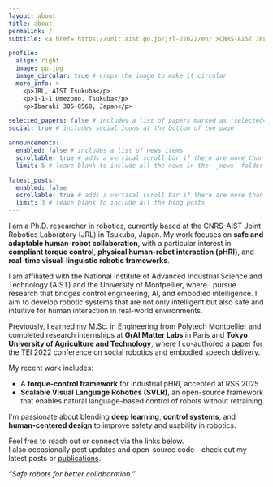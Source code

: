 ```yaml
---
layout: about
title: about
permalink: /
subtitle: <a href='https://unit.aist.go.jp/jrl-22022/en/'>CNRS-AIST JRL</a>, <a href='https://www.aist.go.jp/'>AIST</a>, <a href='https://www.umontpellier.fr/'>University of Montpellier</a>. Tsukuba, Japan. "Safe robots for better collaboration."

profile:
  align: right
  image: pp.jpg
  image_circular: true # crops the image to make it circular
  more_info: >
    <p>JRL, AIST Tsukuba</p>
    <p>1-1-1 Umezono, Tsukuba</p>
    <p>Ibaraki 305-8568, Japan</p>

selected_papers: false # includes a list of papers marked as "selected={true}"
social: true # includes social icons at the bottom of the page

announcements:
  enabled: false # includes a list of news items
  scrollable: true # adds a vertical scroll bar if there are more than 3 news items
  limit: 5 # leave blank to include all the news in the `_news` folder

latest_posts:
  enabled: false
  scrollable: true # adds a vertical scroll bar if there are more than 3 new posts items
  limit: 3 # leave blank to include all the blog posts
---
```


I am a Ph.D. researcher in robotics, currently based at the CNRS-AIST Joint Robotics Laboratory (JRL) in Tsukuba, Japan. My work focuses on **safe and adaptable human-robot collaboration**, with a particular interest in **compliant torque control**, **physical human-robot interaction (pHRI)**, and **real-time visual-linguistic robotic frameworks**.

I am affiliated with the National Institute of Advanced Industrial Science and Technology (AIST) and the University of Montpellier, where I pursue research that bridges control engineering, AI, and embodied intelligence. I aim to develop robotic systems that are not only intelligent but also safe and intuitive for human interaction in real-world environments.

Previously, I earned my M.Sc. in Engineering from Polytech Montpellier and completed research internships at **GrAI Matter Labs** in Paris and **Tokyo University of Agriculture and Technology**, where I co-authored a paper for the TEI 2022 conference on social robotics and embodied speech delivery.

My recent work includes:

- A **torque-control framework** for industrial pHRI, accepted at RSS 2025.
- **Scalable Visual Language Robotics (SVLR)**, an open-source framework that enables natural language-based control of robots without retraining.

I'm passionate about blending **deep learning**, **control systems**, and **human-centered design** to improve safety and usability in robotics.

Feel free to reach out or connect via the links below.  
I also occasionally post updates and open-source code—check out my latest posts or [publications](/publications/).

_“Safe robots for better collaboration.”_
